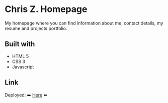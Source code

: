 # Chris Z. Homepage

My homepage where you can find information about me, contact details, my resume and projects portfolio.

## Built with

- HTML 5
- CSS 3
- Javascript

## Link

Deployed: :arrow_right: [Here](https://chris-z.netlify.app/) :arrow_left:

